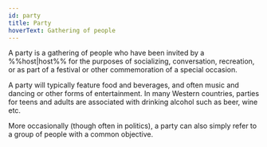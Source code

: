 ```yaml
---
id: party
title: Party
hoverText: Gathering of people
---
```


A party is a gathering of people who have been invited by a %%host|host%% for 
the purposes of socializing, conversation, recreation, or as part of a festival 
or other commemoration of a special occasion. 

A party will typically feature food and beverages, and often music and dancing 
or other forms of entertainment. In many Western countries, parties for teens 
and adults are associated with drinking alcohol such as beer, wine etc.

More occasionally (though often in politics), a party can also simply refer to 
a group of people with a common objective. 